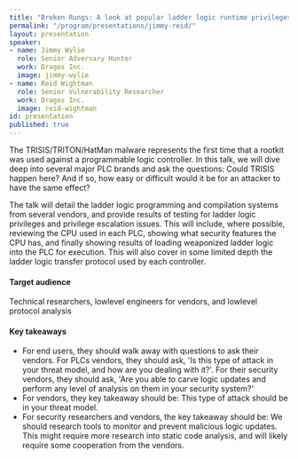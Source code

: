 ```yaml
---
title: "Broken Rungs: A look at popular ladder logic runtime privileges"
permalink: "/program/presentations/jimmy-reid/"
layout: presentation
speaker:
- name: Jimmy Wylie
  role: Senior Adversary Hunter
  work: Dragos Inc.
  image: jimmy-wylie
- name: Reid Wightman
  role: Senior Vulnerability Researcher
  work: Dragos Inc.
  image: reid-wightman
id: presentation
published: true
---
```


The TRISIS/TRITON/HatMan malware represents the first time that a rootkit was used against a programmable logic controller. In this talk, we will dive deep into several major PLC brands and ask the questions: Could TRISIS happen here? And if so, how easy or difficult would it be for an attacker to have the same effect?

The talk will detail the ladder logic programming and compilation systems from several vendors, and provide results of testing for ladder logic privileges and privilege escalation issues. This will include, where possible, reviewing the CPU used in each PLC, showing what security features the CPU has, and finally showing results of loading weaponized ladder logic into the PLC for execution. This will also cover in some limited depth the ladder logic transfer protocol used by each controller.

#### Target audience ­
Technical researchers, low­level engineers for vendors, and low­level protocol analysis

#### Key takeaways

* For end users, they should walk away with questions to ask their vendors. For PLCs vendors, they should ask, 'Is this type of attack in your threat model, and how are you dealing with it?'. For their security vendors, they should ask, 'Are you able to carve logic updates and perform any level of analysis on them in your security system?'
* For vendors, they key takeaway should be: This type of attack should be in your threat model.
* For security researchers and vendors, the key takeaway should be: We should research tools to monitor and prevent malicious logic updates. This might require more research into static code analysis, and will likely require some cooperation from the vendors.